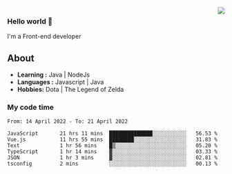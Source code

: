 <img align='right' src="https://github-readme-stats.vercel.app/api?username=jumodada&show_icons=true&theme=vue">

### Hello world 👋

I'm a Front-end developer 
    
## About
-  **Learning :** Java | NodeJs
-  **Languages :** Javascript | Java
-  **Hobbies:** Dota | The Legend of Zelda

### My code time

<!--START_SECTION:waka-->

```text
From: 14 April 2022 - To: 21 April 2022

JavaScript       21 hrs 11 mins  ██████████████░░░░░░░░░░░   56.53 %
Vue.js           11 hrs 55 mins  ████████░░░░░░░░░░░░░░░░░   31.83 %
Text             1 hr 56 mins    █▒░░░░░░░░░░░░░░░░░░░░░░░   05.20 %
TypeScript       1 hr 14 mins    ▓░░░░░░░░░░░░░░░░░░░░░░░░   03.33 %
JSON             1 hr 3 mins     ▓░░░░░░░░░░░░░░░░░░░░░░░░   02.81 %
tsconfig         2 mins          ░░░░░░░░░░░░░░░░░░░░░░░░░   00.13 %
```

<!--END_SECTION:waka-->
